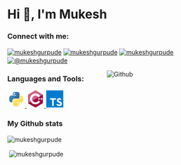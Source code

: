 <h1 align="left">Hi 👋, I'm Mukesh</h1>
<div>
  <h3>Connect with me:</h3>
  <p>
    <a href="https://dev.to/mukeshgurpude" target="blank"><img align="center" src="https://raw.githubusercontent.com/rahuldkjain/github-profile-readme-generator/master/src/images/icons/Social/devto.svg" alt="mukeshgurpude" height="30" width="40" /></a>
    <a href="https://twitter.com/mukeshgurpude" target="blank"><img align="center" src="https://raw.githubusercontent.com/rahuldkjain/github-profile-readme-generator/master/src/images/icons/Social/twitter.svg" alt="mukeshgurpude" height="30" width="40" /></a>
    <a href="https://linkedin.com/in/mukeshgurpude" target="blank"><img align="center" src="https://raw.githubusercontent.com/rahuldkjain/github-profile-readme-generator/master/src/images/icons/Social/linked-in-alt.svg" alt="mukeshgurpude" height="30" width="40" /></a>
    <a href="https://hashnode.com/@mukeshgurpude" target="blank"><img align="center" src="https://raw.githubusercontent.com/rahuldkjain/github-profile-readme-generator/master/src/images/icons/Social/hashnode.svg" alt="@mukeshgurpude" height="30" width="40" /></a>
  </p>
  <img width="55%" align="right" alt="Github" src="https://raw.githubusercontent.com/onimur/.github/master/.resources/git-header.svg" />
</div>
<h3>Languages and Tools:</h3>
<p align="left">
  <a href="https://www.python.org" target="_blank" rel="noreferrer"> <img src="https://raw.githubusercontent.com/devicons/devicon/master/icons/python/python-original.svg" alt="python" width="40" height="40"/> </a>
  <a href="https://www.w3schools.com/cpp/" target="_blank" rel="noreferrer"> <img src="https://raw.githubusercontent.com/devicons/devicon/master/icons/cplusplus/cplusplus-original.svg" alt="cplusplus" width="40" height="40"/> </a>
  <a href="https://www.typescriptlang.org/" target="_blank" rel="noreferrer"> <img src="https://raw.githubusercontent.com/devicons/devicon/master/icons/typescript/typescript-original.svg" alt="typescript" width="40" height="40"/> </a>
</p>

<section>
<h3>My Github stats</h3>
<p><img align="center" src="https://github-readme-streak-stats.herokuapp.com/?user=mukeshgurpude&theme=dark" alt="mukeshgurpude" /></p>

<p>&nbsp;<img align="center" src="https://github-readme-stats.vercel.app/api?username=mukeshgurpude&show_icons=true&theme=dark&locale=en" alt="mukeshgurpude" /></p>
</section>
